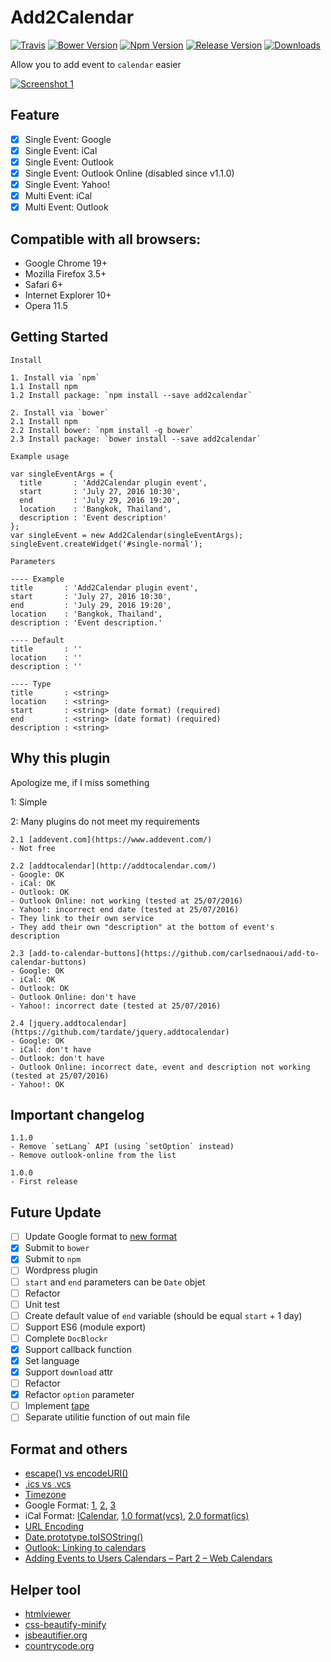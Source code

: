 # Add2Calendar
[![Travis](https://img.shields.io/travis/jojoee/add2calendar.svg)](https://travis-ci.org/jojoee/add2calendar)
[![Bower Version](https://img.shields.io/bower/v/add2calendar.svg)](https://bower.io/search/?q=add2calendar)
[![Npm Version](https://img.shields.io/npm/v/add2calendar.svg)](https://www.npmjs.com/package/add2calendar)
[![Release Version](https://img.shields.io/github/release/jojoee/add2calendar.svg)](https://github.com/jojoee/add2calendar/releases)
[![Downloads](https://img.shields.io/npm/dt/add2calendar.svg)](https://github.com/jojoee/add2calendar/archive/master.zip)

Allow you to add event to `calendar` easier

[![Screenshot 1](https://raw.githubusercontent.com/jojoee/add2calendar/master/screenshot/screenshot1.gif "Screenshot 1")](http://jojoee.github.io/add2calendar/)

## Feature
- [x] Single Event: Google
- [x] Single Event: iCal
- [x] Single Event: Outlook
- [x] Single Event: Outlook Online (disabled since v1.1.0)
- [x] Single Event: Yahoo!
- [x] Multi Event: iCal
- [x] Multi Event: Outlook

## Compatible with all browsers:
- Google Chrome 19+
- Mozilla Firefox 3.5+
- Safari 6+
- Internet Explorer 10+
- Opera 11.5

## Getting Started
```
Install

1. Install via `npm`
1.1 Install npm
1.2 Install package: `npm install --save add2calendar`

2. Install via `bower`
2.1 Install npm
2.2 Install bower: `npm install -g bower`
2.3 Install package: `bower install --save add2calendar`
```

```
Example usage

var singleEventArgs = {
  title       : 'Add2Calendar plugin event',
  start       : 'July 27, 2016 10:30',
  end         : 'July 29, 2016 19:20',
  location    : 'Bangkok, Thailand',
  description : 'Event description'
};
var singleEvent = new Add2Calendar(singleEventArgs);
singleEvent.createWidget('#single-normal');
```

```
Parameters

---- Example
title       : 'Add2Calendar plugin event',
start       : 'July 27, 2016 10:30',
end         : 'July 29, 2016 19:20',
location    : 'Bangkok, Thailand',
description : 'Event description.'

---- Default
title       : ''
location    : ''
description : ''

---- Type
title       : <string>
location    : <string>
start       : <string> (date format) (required)
end         : <string> (date format) (required)
description : <string>
```

## Why this plugin
Apologize me, if I miss something

1: Simple

2: Many plugins do not meet my requirements
```
2.1 [addevent.com](https://www.addevent.com/)
- Not free

2.2 [addtocalendar](http://addtocalendar.com/)
- Google: OK
- iCal: OK
- Outlook: OK
- Outlook Online: not working (tested at 25/07/2016)
- Yahoo!: incorrect end date (tested at 25/07/2016)
- They link to their own service
- They add their own "description" at the bottom of event's description

2.3 [add-to-calendar-buttons](https://github.com/carlsednaoui/add-to-calendar-buttons)
- Google: OK
- iCal: OK
- Outlook: OK
- Outlook Online: don't have
- Yahoo!: incorrect date (tested at 25/07/2016)

2.4 [jquery.addtocalendar](https://github.com/tardate/jquery.addtocalendar)
- Google: OK
- iCal: don't have
- Outlook: don't have
- Outlook Online: incorrect date, event and description not working (tested at 25/07/2016)
- Yahoo!: OK
```

## Important changelog
```
1.1.0
- Remove `setLang` API (using `setOption` instead)
- Remove outlook-online from the list

1.0.0
- First release
```

## Future Update
- [ ] Update Google format to [new format](https://developers.google.com/google-apps/calendar/gadgets/event/)
- [x] Submit to `bower`
- [x] Submit to `npm`
- [ ] Wordpress plugin
- [ ] `start` and `end` parameters can be `Date` objet
- [ ] Refactor
- [ ] Unit test
- [ ] Create default value of `end` variable (should be equal `start` + 1 day)
- [ ] Support ES6 (module export)
- [ ] Complete `DocBlockr`
- [x] Support callback function
- [x] Set language
- [x] Support `download` attr
- [ ] Refactor
- [x] Refactor `option` parameter
- [ ] Implement [tape](https://github.com/substack/tape)
- [ ] Separate utilitie function of out main file

## Format and others
- [escape() vs encodeURI()](http://stackoverflow.com/questions/75980/when-are-you-supposed-to-use-escape-instead-of-encodeuri-encodeuricomponent)
- [.ics vs .vcs](http://stackoverflow.com/questions/1310420/difference-between-icalendar-ics-and-the-vcalendar-vcs)
- [Timezone](https://en.wikipedia.org/wiki/List_of_tz_database_time_zones)
- Google Format: [1](https://productforums.google.com/forum/#!topic/calendar/HwpEpEjp1Hc), [2](https://productforums.google.com/forum/#!topic/calendar/Ovj6BNTQNL0), [3](http://useroffline.blogspot.com/2009/06/making-google-calendar-link.html)
- iCal Format: [ICalendar](https://en.wikipedia.org/wiki/ICalendar), [1.0 format(vcs)](http://support.microsoft.com/kb/287625), [2.0 format(ics)](http://support.microsoft.com/kb/307313)
- [URL Encoding](http://www.w3schools.com/tags/ref_urlencode.asp)
- [Date.prototype.toISOString()](https://developer.mozilla.org/en/docs/Web/JavaScript/Reference/Global_Objects/Date/toISOString)
- [Outlook: Linking to calendars](https://msdn.microsoft.com/en-us/library/hh846807.aspx)
- [Adding Events to Users Calendars – Part 2 – Web Calendars](https://richmarr.wordpress.com/2008/01/07/adding-events-to-users-calendars-part-2-web-calendars/)

## Helper tool
- [htmlviewer](http://codebeautify.org/htmlviewer/)
- [css-beautify-minify](http://codebeautify.org/css-beautify-minify)
- [jsbeautifier.org](http://jsbeautifier.org/)
- [countrycode.org](https://countrycode.org/)
